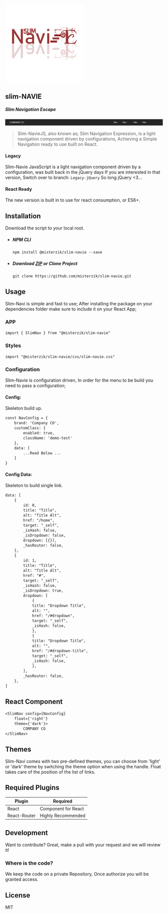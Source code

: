 ![alt text](logo-navie-slim.png "Color.es by MisterZik")

## slim-NAVIE 
##### Slim Navigation Escape

![alt text](Showcase.png "React Navigation")

> Slim-NavieJS, also known as; Slim Navigation Expression, is a light navigation component driven by configurations, Achieving a Simple Navigation ready to use built on React.



#### Legacy

Slim-Navie JavaScript is a light navigation component driven by a configuration, was built back in the jQuery days
If you are interested in that version, Switch over to branch: `Legacy-jQuery`
So long jQuery <3...

#### React Ready

The new version is built in to use for react consumption, or ES6+.

## Installation

Download the script to your local root.

- ##### NPM CLI

  ```
  npm install @misterzik/slim-navie --save 
  ```

- ##### Download [ZIP](https://github.com/misterzik/slim-navie/archive/master.zip) or Clone Project

  ```
  git clone https://github.com/misterzik/slim-navie.git
  ```

## Usage

Slim-Navi is simple and fast to use; After installing the package on your dependencies folder make sure to include it on your React App;

### APP

```
import { SlimNav } from "@misterzik/slim-navie"
```

### Styles

```
import "@misterzik/slim-navie/css/slim-navie.css"
```

### Configuration

Slim-Navie is configuration driven, In order for the menu to be build you need to pass a configuration;

#### Config:

Skeleton build up.

```
const NavConfig = {
	brand: 'Company CO',
    customClass: { 
		enabled: true, 
		className: 'demo-test' 
	},
	data: [
		...Read Below ...
	]
}
```

#### Config Data:

Skeleton to build single link.

```
data: [
	{
		id: 0,
		title: "Title",
		alt: "Title Alt",
		href: "/home",
		target: "_self",
		_isHash: false,
		_isDropdown: false,
		dropdown: [{}],
		_hasRouter: false,
	},
	{
		id: 1,
		title: "Title",
		alt: "Title Alt",
		href: "#",
		target: "_self",
		_isHash: false,
		_isDropdown: true,
		dropdown: [
			{
			title: "Dropdown Title",
			alt: "",
			href: "/#dropdown",
			target: "_self",
			_isHash: false,
			},
			{
			title: "Dropdown Title",
			alt: "",
			href: "/#dropdown-title",
			target: "_self",
			_isHash: false,
			},
		],
		_hasRouter: false,
	},
]
```

## React Component

```
<SlimNav config={NavConfig}
	float={'right'}
	theme={'dark'}>
	    COMPANY CO
</SlimNav>
```

## Themes

Slim-Navi comes with two pre-defined themes, you can choose from 'light' or 'dark' theme by switching the theme option when using the handle. Float takes care of the position of the list of links.


## Required Plugins

| Plugin       | Required            |
| ------------ | ------------------- |
| React        | Component for React |
| React-Router | Highly Recommended  |



## Development


Want to contribute? Great, make a pull with your request and we will review it!



### Where is the code?

We keep the code on a private Repository, Once authorize you will be granted access.

## License

MIT
